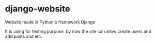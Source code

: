 # django-website
Website made in Python's framework Django

It is using for testing purpose, by now the site can allow create users and add posts and etc. 
